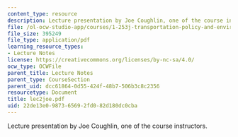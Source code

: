 ```yaml
---
content_type: resource
description: Lecture presentation by Joe Coughlin, one of the course instructors.
file: /ol-ocw-studio-app/courses/1-253j-transportation-policy-and-environmental-limits-spring-2004/22de13e0987365692fd082d180dc0cba_lec2joe.pdf
file_size: 395249
file_type: application/pdf
learning_resource_types:
- Lecture Notes
license: https://creativecommons.org/licenses/by-nc-sa/4.0/
ocw_type: OCWFile
parent_title: Lecture Notes
parent_type: CourseSection
parent_uid: dcc61864-0d55-424f-48b7-506b3c8c2356
resourcetype: Document
title: lec2joe.pdf
uid: 22de13e0-9873-6569-2fd0-82d180dc0cba
---
```

Lecture presentation by Joe Coughlin, one of the course instructors.